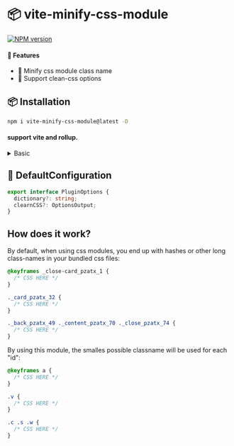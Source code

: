 # 📦 vite-minify-css-module

[![NPM version](https://img.shields.io/npm/v/vite-minify-css-module?color=a1b858&label=)](https://www.npmjs.com/package/vite-minify-css-module)

#### 🌈 Features

- 🍰 Minify css module class name
- 🍰 Support clean-css options

## 📦 Installation

```bash
npm i vite-minify-css-module@latest -D
```

#### support vite and rollup.

<details>
<summary>Basic</summary><br>

```ts
import { defineConfig } from 'vite';
import react from '@vitejs/plugin-react';
import MinifyCssModule from 'vite-minify-css-module/vite';

// https://vitejs.dev/config/
export default defineConfig({
  plugins: [
    react(),
    MinifyCssModule({
      cleanCSS: {
        level: {
          2: {
            mergeSemantically: true,
            restructureRules: true,
          },
        },
      },
    }),
  ],
});
```

<br></details>

## 🌸 DefaultConfiguration

```typescript
export interface PluginOptions {
  dictionary?: string;
  clearnCSS?: OptionsOutput;
}
```

## How does it work?

By default, when using css modules, you end up with hashes or other long class-names in your bundled css files:

```css
@keyframes _close-card_pzatx_1 {
  /* CSS HERE */
}

._card_pzatx_32 {
  /* CSS HERE */
}

._back_pzatx_49 ._content_pzatx_70 ._close_pzatx_74 {
  /* CSS HERE */
}
```

By using this module, the smalles possible classname will be used for each "id":

```css
@keyframes a {
  /* CSS HERE */
}

.v {
  /* CSS HERE */
}

.c .s .w {
  /* CSS HERE */
}
```
